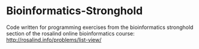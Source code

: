 # Bioinformatics-Stronghold
Code written for programming exercises from the bioinformatics stronghold section of the rosalind online bioinformatics course: http://rosalind.info/problems/list-view/
